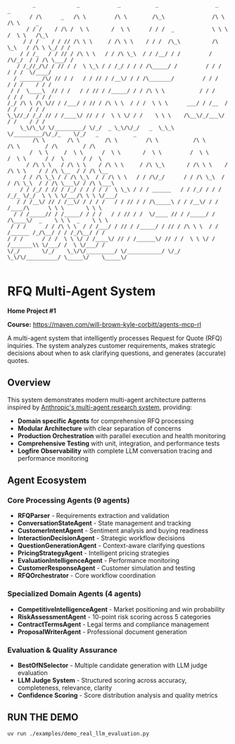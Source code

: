 ```
        _             _            _           _                  _          _                           
       / /\      _   /\ \         /\ \        /\_\               /\ \       /\ \     _                   
      / / /    / /\ /  \ \       /  \ \      / / /  _            \ \ \     /  \ \   /\_\                 
     / / /    / / // /\ \ \     / /\ \ \    / / /  /\_\          /\ \_\   / /\ \ \_/ / /                 
    / / /_   / / // / /\ \ \   / / /\ \_\  / / /__/ / /         / /\/_/  / / /\ \___/ /                  
   / /_//_/\/ / // / /  \ \_\ / / /_/ / / / /\_____/ /         / / /    / / /  \/____/                   
  / _______/\/ // / /   / / // / /__\/ / / /\_______/         / / /    / / /    / / /                    
 / /  \____\  // / /   / / // / /_____/ / / /\ \ \           / / /    / / /    / / /                     
/_/ /\ \ /\ \// / /___/ / // / /\ \ \  / / /  \ \ \      ___/ / /__  / / /    / / /                      
\_\//_/ /_/ // / /____\/ // / /  \ \ \/ / /    \ \ \    /\__\/_/___\/ / /    / / /                       
    \_\/\_\/ \/_________/ \/_/  _ \_\/\/_/   _  \_\_\   \/_________/\/_/_    \/_/   _           _        
        /\ \       /\ \        /\ \         /\ \           /\ \        /\ \        / /\        / /\      
       /  \ \     /  \ \      /  \ \       /  \ \         /  \ \      /  \ \      / /  \      / /  \     
      / /\ \ \   / /\ \ \    / /\ \ \     / /\ \_\       / /\ \ \    / /\ \ \    / / /\ \__  / / /\ \__  
     / / /\ \_\ / / /\ \_\  / / /\ \ \   / / /\/_/      / / /\ \_\  / / /\ \_\  / / /\ \___\/ / /\ \___\ 
    / / /_/ / // / /_/ / / / / /  \ \_\ / / / ______   / / /_/ / / / /_/_ \/_/  \ \ \ \/___/\ \ \ \/___/ 
   / / /__\/ // / /__\/ / / / /   / / // / / /\_____\ / / /__\/ / / /____/\      \ \ \       \ \ \       
  / / /_____// / /_____/ / / /   / / // / /  \/____ // / /_____/ / /\____\/  _    \ \ \  _    \ \ \      
 / / /      / / /\ \ \  / / /___/ / // / /_____/ / // / /\ \ \  / / /______ /_/\__/ / / /_/\__/ / /      
/ / /      / / /  \ \ \/ / /____\/ // / /______\/ // / /  \ \ \/ / /_______\\ \/___/ /  \ \/___/ /       
\/_/       \/_/    \_\/\/_________/ \/___________/ \/_/    \_\/\/__________/ \_____\/    \_____\/        
                                                                                                         

```

# RFQ Multi-Agent System

**Home Project #1**

**Course:** https://maven.com/will-brown-kyle-corbitt/agents-mcp-rl

A multi-agent system that intelligently processes Request for Quote (RFQ) inquiries.
The system analyzes customer requirements, makes strategic decisions about when to ask clarifying questions, and generates (accurate)  quotes.

## Overview

This system demonstrates modern multi-agent architecture patterns inspired by [Anthropic's multi-agent research system](https://www.anthropic.com/engineering/built-multi-agent-research-system), providing:

- **Domain specific Agents** for comprehensive RFQ processing
- **Modular Architecture** with clear separation of concerns
- **Production Orchestration** with parallel execution and health monitoring
- **Comprehensive Testing** with unit, integration, and performance tests
- **Logfire Observability** with complete LLM conversation tracing and performance monitoring

## Agent Ecosystem

### Core Processing Agents (9 agents)
- **RFQParser** - Requirements extraction and validation
- **ConversationStateAgent** - State management and tracking
- **CustomerIntentAgent** - Sentiment analysis and buying readiness
- **InteractionDecisionAgent** - Strategic workflow decisions
- **QuestionGenerationAgent** - Context-aware clarifying questions
- **PricingStrategyAgent** - Intelligent pricing strategies
- **EvaluationIntelligenceAgent** - Performance monitoring
- **CustomerResponseAgent** - Customer simulation and testing
- **RFQOrchestrator** - Core workflow coordination

### Specialized Domain Agents (4 agents)
- **CompetitiveIntelligenceAgent** - Market positioning and win probability
- **RiskAssessmentAgent** - 10-point risk scoring across 5 categories
- **ContractTermsAgent** - Legal terms and compliance management
- **ProposalWriterAgent** - Professional document generation

### Evaluation & Quality Assurance
- **BestOfNSelector** - Multiple candidate generation with LLM judge evaluation
- **LLM Judge System** - Structured scoring across accuracy, completeness, relevance, clarity
- **Confidence Scoring** - Score distribution analysis and quality metrics

## RUN THE DEMO

```
uv run ./examples/demo_real_llm_evaluation.py
```
